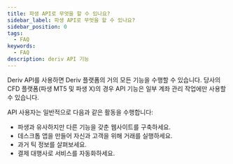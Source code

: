 ```yaml
---
title: 파생 API로 무엇을 할 수 있나요?
sidebar_label: 파생 API로 무엇을 할 수 있나요?
sidebar_position: 0
tags:
  - FAQ
keywords:
  - FAQ
description: deriv API 기능
---
```


Deriv API를 사용하면 Deriv 플랫폼의 거의 모든 기능을 수행할 수 있습니다. 당사의 CFD 플랫폼(파생 MT5 및 파생 X)의 경우 API
기능은 일부 계좌 관리 작업에만 사용할 수 있습니다.

API 사용자는 일반적으로 다음과 같은 활동을 수행합니다:

- 파생과 유사하지만 다른 기능을 갖춘 웹사이트를 구축하세요.
- 데스크톱 앱을 만들어 자신과 고객을 위해 거래를 실행하세요.
- 과거 틱 정보를 살펴보세요.
- 결제 대행사로 서비스를 자동화하세요.
